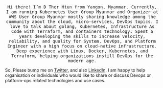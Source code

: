 <p align="center">
  <br><br>
  <samp>
    Hi there! I’m D Ther Htun from Yangon, Myanmar. Currently, I am running Kubernetes User Group Myanmar and Organizer at AWS User Group Myanmar mostly sharing knowledge among the community about the cloud, micro-services, DevOps topics. I love to talk about golang, Kubernetes, Infrastructure As Code with Terraform, and containers technology. Spent 6 years developing the skills to increase velocity, reliability, and quality for System, DevOps, and Platform Engineer with a high focus on cloud-native infrastructure. Deep experience with Linux, Docker, Kubernetes, and Terraform, helping organizations instill DevOps for the modern age.
  </samp>
  <samp>

So, Please bump me on [Twitter](https://twitter.com/D_Ther_Htun), and also [LinkedIn](https://www.linkedin.com/in/dtherhtun). I am happy to help organisation or individuals who would like to share or discuss Devops or platform-ops related technologies and use cases.
  </samp>
</p>



